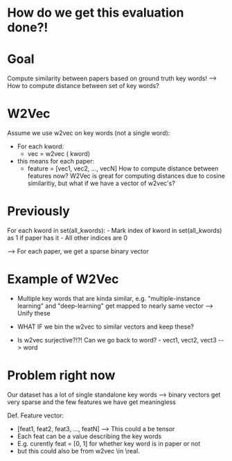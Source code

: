 # How do we get this evaluation done?!

# Goal
Compute similarity between papers based on ground truth key words!
--> How to compute distance between set of key words?

# W2Vec
Assume we use w2vec on key words (not a single word):
- For each kword:
    - vec = w2vec ( kword)
- this means for each paper:
    - feature = [vec1, vec2, ..., vecN]
How to compute distance between features now?
W2Vec is great for computing distances due to cosine similaritiy, but what if we have a vector of 
w2vec's?

# Previously
For each kword in set(all_kwords):
    - Mark index of kword in set(all_kwords) as 1 if paper has it
    - All other indices are 0

--> For each paper, we get a sparse binary vector

# Example of W2Vec
- Multiple key words that are kinda similar, e.g. "multiple-instance learning" and "deep-learning" get mapped to nearly same vector --> Unify these
- WHAT IF we bin the w2vec to similar vectors and keep these?

- Is w2vec surjective?!?! Can we go back to word?
        - vect1, vect2, vect3 --> word

# Problem right now
Our dataset has a lot of single standalone key words 
--> binary vectors get very sparse and the few features we have get meaningless


Def. Feature vector:
- [feat1, feat2, feat3, ..., featN]  --> This could a be tensor
- Each feat can be a value describing the key words
- E.g. curently feat = [0, 1] for whether key word is in paper or not
- but this could also be from w2vec \in \real.
